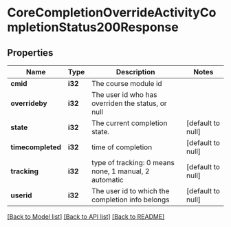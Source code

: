 # CoreCompletionOverrideActivityCompletionStatus200Response

## Properties

Name | Type | Description | Notes
------------ | ------------- | ------------- | -------------
**cmid** | **i32** | The course module id | 
**overrideby** | **i32** | The user id who has overriden the status, or null | 
**state** | **i32** | The current completion state. | [default to null]
**timecompleted** | **i32** | time of completion | [default to null]
**tracking** | **i32** | type of tracking:                                                                     0 means none, 1 manual, 2 automatic | [default to null]
**userid** | **i32** | The user id to which the completion info belongs | [default to null]

[[Back to Model list]](../README.md#documentation-for-models) [[Back to API list]](../README.md#documentation-for-api-endpoints) [[Back to README]](../README.md)


